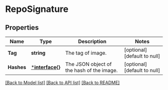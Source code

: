 # RepoSignature

## Properties
Name | Type | Description | Notes
------------ | ------------- | ------------- | -------------
**Tag** | **string** | The tag of image. | [optional] [default to null]
**Hashes** | [***interface{}**](interface{}.md) | The JSON object of the hash of the image. | [optional] [default to null]

[[Back to Model list]](../README.md#documentation-for-models) [[Back to API list]](../README.md#documentation-for-api-endpoints) [[Back to README]](../README.md)


